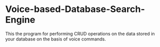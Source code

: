 # Voice-based-Database-Search-Engine
This the program for performing CRUD operations on the data stored in your database on the basis of voice commands. 
